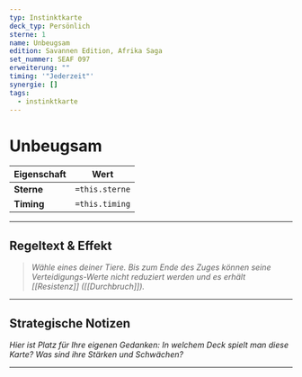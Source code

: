 ```yaml
---
typ: Instinktkarte
deck_typ: Persönlich
sterne: 1
name: Unbeugsam
edition: Savannen Edition, Afrika Saga
set_nummer: SEAF 097
erweiterung: ""
timing: '"Jederzeit"'
synergie: []
tags:
  - instinktkarte
---
```


# Unbeugsam

| Eigenschaft | Wert |
|---|---|
| **Sterne** | `=this.sterne` |
| **Timing** | `=this.timing` |

---
## Regeltext & Effekt

> *Wähle eines deiner Tiere. Bis zum Ende des Zuges können seine Verteidigungs-Werte nicht reduziert werden und es erhält [[Resistenz]] ([[Durchbruch]]).*

---
## Strategische Notizen

*Hier ist Platz für Ihre eigenen Gedanken: In welchem Deck spielt man diese Karte? Was sind ihre Stärken und Schwächen?*

---
